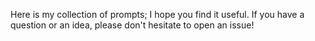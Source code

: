 Here is my collection of prompts; I hope you find it useful. If you have a question or an idea, please don't hesitate to open an issue!